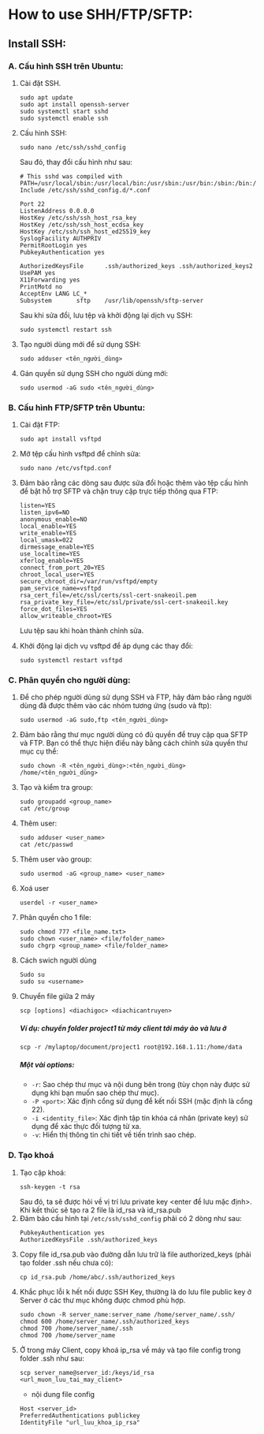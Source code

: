 # How to use SHH/FTP/SFTP:
## Install SSH:
### **A. Cấu hình SSH trên Ubuntu:**
1. Cài đặt SSH.
   ```
   sudo apt update
   sudo apt install openssh-server
   sudo systemctl start sshd
   sudo systemctl enable ssh
   ```

2. Cấu hình SSH:
   ```
   sudo nano /etc/ssh/sshd_config
   ```
   Sau đó, thay đổi cấu hình như sau:
   ```
   # This sshd was compiled with       PATH=/usr/local/sbin:/usr/local/bin:/usr/sbin:/usr/bin:/sbin:/bin:/usr/games
   Include /etc/ssh/sshd_config.d/*.conf

   Port 22
   ListenAddress 0.0.0.0
   HostKey /etc/ssh/ssh_host_rsa_key
   HostKey /etc/ssh/ssh_host_ecdsa_key
   HostKey /etc/ssh/ssh_host_ed25519_key
   SyslogFacility AUTHPRIV
   PermitRootLogin yes
   PubkeyAuthentication yes

   AuthorizedKeysFile      .ssh/authorized_keys .ssh/authorized_keys2
   UsePAM yes
   X11Forwarding yes
   PrintMotd no
   AcceptEnv LANG LC_*
   Subsystem       sftp    /usr/lib/openssh/sftp-server
   ```
   Sau khi sửa đổi, lưu tệp và khởi động lại dịch vụ SSH:
   ```
   sudo systemctl restart ssh
   ```

4. Tạo người dùng mới để sử dụng SSH:
   ```
   sudo adduser <tên_người_dùng>
   ```

5. Gán quyền sử dụng SSH cho người dùng mới:
   ```
   sudo usermod -aG sudo <tên_người_dùng>
   ```

### **B. Cấu hình FTP/SFTP trên Ubuntu:**
1. Cài đặt FTP:
   ```
   sudo apt install vsftpd
   ```

2. Mở tệp cấu hình vsftpd để chỉnh sửa:
   ```
   sudo nano /etc/vsftpd.conf
   ```

3. Đảm bảo rằng các dòng sau được sửa đổi hoặc thêm vào tệp cấu hình để bật hỗ trợ SFTP và chặn truy cập trực tiếp thông qua FTP:
   ```
   listen=YES
   listen_ipv6=NO
   anonymous_enable=NO
   local_enable=YES
   write_enable=YES
   local_umask=022
   dirmessage_enable=YES
   use_localtime=YES
   xferlog_enable=YES
   connect_from_port_20=YES
   chroot_local_user=YES
   secure_chroot_dir=/var/run/vsftpd/empty
   pam_service_name=vsftpd
   rsa_cert_file=/etc/ssl/certs/ssl-cert-snakeoil.pem
   rsa_private_key_file=/etc/ssl/private/ssl-cert-snakeoil.key
   force_dot_files=YES
   allow_writeable_chroot=YES
   ```
   Lưu tệp sau khi hoàn thành chỉnh sửa.

4. Khởi động lại dịch vụ vsftpd để áp dụng các thay đổi:
   ```
   sudo systemctl restart vsftpd
   ```

### **C. Phân quyền cho người dùng:**
1. Để cho phép người dùng sử dụng SSH và FTP, hãy đảm bảo rằng người dùng đã được thêm vào các nhóm tương ứng (sudo và ftp):
   ```
   sudo usermod -aG sudo,ftp <tên_người_dùng>
   ```

2. Đảm bảo rằng thư mục người dùng có đủ quyền để truy cập qua SFTP và FTP. Bạn có thể thực hiện điều này bằng cách chỉnh sửa quyền thư mục cụ thể:
   ```
   sudo chown -R <tên_người_dùng>:<tên_người_dùng> /home/<tên_người_dùng>
   ```
3. Tạo và kiểm tra group: 
   ```
   sudo groupadd <group_name>
   cat /etc/group
   ```
4. Thêm user:
   ``` 
   sudo adduser <user_name>
   cat /etc/passwd
   ```
5. Thêm user vào group:
   ```
   sudo usermod -aG <group_name> <user_name>
   ```
6. Xoá user
   ```
   userdel -r <user_name>
   ```
7. Phân quyền cho 1 file:
   ```
   sudo chmod 777 <file_name.txt>
   sudo chown <user_name> <file/folder_name>
   sudo chgrp <group_name> <file/folder_name>
   ```
8. Cách swich người dùng
   ```
   Sudo su
   sudo su <username>
   ```
9. Chuyển file giữa 2 máy
   ```
   scp [options] <diachigoc> <diachicantruyen>
   ```
   ##### Ví dụ: chuyển folder project1 từ máy client tới máy ảo và lưu ở 
   ```
   scp -r /mylaptop/document/project1 root@192.168.1.11:/home/data
   ```
   ##### Một vài options:
   - `-r`: Sao chép thư mục và nội dung bên trong (tùy chọn này được sử dụng khi bạn muốn sao chép thư mục).
   - `-P <port>`: Xác định cổng sử dụng để kết nối SSH (mặc định là cổng 22).
   - `-i <identity_file>`: Xác định tập tin khóa cá nhân (private key) sử dụng để xác thực đối tượng từ xa.
   - `-v`: Hiển thị thông tin chi tiết về tiến trình sao chép.
  
### D. Tạo khoá
1. Tạo cặp khoá:
   ```
   ssh-keygen -t rsa
   ```   
   Sau đó, ta sẽ được hỏi về vị trí lưu private key <enter để lưu mặc định>. Khi kết thúc sẽ tạo ra 2 file là id_rsa <private key> và id_rsa.pub <public key>
2. Đảm bảo cấu hình tại `/etc/ssh/sshd_config` phải có 2 dòng như sau:
   ```
   PubkeyAuthentication yes
   AuthorizedKeysFile .ssh/authorized_keys
   ```
3. Copy file id_rsa.pub vào đường dẫn lưu trữ là file authorized_keys (phải tạo folder .ssh nếu chưa có):
   ```
   cp id_rsa.pub /home/abc/.ssh/authorized_keys
   ```
4. Khắc phục lỗi k hết nối được SSH Key, thường là do lưu file public key ở Server ở các thư mục không được chmod phù hợp.
   ```
   sudo chown -R server_name:server_name /home/server_name/.ssh/
   chmod 600 /home/server_name/.ssh/authorized_keys
   chmod 700 /home/server_name/.ssh
   chmod 700 /home/server_name
   ```
5. Ở trong máy Client, copy khoá ip_rsa về máy và tạo file config trong folder .ssh như sau:
   ```
   scp server_name@server_id:/keys/id_rsa <url_muon_luu_tai_may_client>
   ```
   - nội dung file config
   ```
   Host <server_id>
   PreferredAuthentications publickey
   IdentityFile "url_luu_khoa_ip_rsa"
   ```
   











